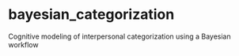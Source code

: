 # bayesian_categorization
Cognitive modeling of interpersonal categorization using a Bayesian workflow
